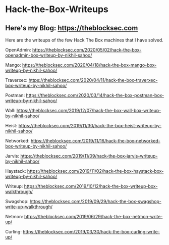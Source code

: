 # Hack-the-Box-Writeups

## Here's my Blog: https://theblocksec.com

Here are the writeups of the few Hack The Box machines that I have solved.

OpenAdmin: https://theblocksec.com/2020/05/02/hack-the-box-openadmin-box-writeup-by-nikhil-sahoo/

Mango: https://theblocksec.com/2020/04/18/hack-the-box-mango-box-writeup-by-nikhil-sahoo/

Traverxec: https://theblocksec.com/2020/04/11/hack-the-box-traverxec-box-writeup-by-nikhil-sahoo/

Postman: https://theblocksec.com/2020/03/14/hack-the-box-postman-box-writeup-by-nikhil-sahoo/

Wall: https://theblocksec.com/2019/12/07/hack-the-box-wall-box-writeup-by-nikhil-sahoo/

Heist: https://theblocksec.com/2019/11/30/hack-the-box-heist-writeup-by-nikhil-sahoo/

Networked: https://theblocksec.com/2019/11/16/hack-the-box-networked-box-writeup-by-nikhil-sahoo/

Jarvis:   https://theblocksec.com/2019/11/09/hack-the-box-jarvis-writeup-by-nikhil-sahoo/

Haystack: https://theblocksec.com/2019/11/02/hack-the-box-haystack-box-writeup-by-nikhil-sahoo/

Writeup:  https://theblocksec.com/2019/10/12/hack-the-box-writeup-box-walkthrough/

Swagshop: https://theblocksec.com/2019/09/29/hack-the-box-swagshop-write-up-walkthrough/

Netmon:   https://theblocksec.com/2019/06/29/hack-the-box-netmon-write-up/

Curling:  https://theblocksec.com/2019/03/30/hack-the-box-curling-write-up/

